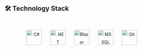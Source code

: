 ## 🛠️ Technology Stack


<div align="center" style="margin-top: 45px; line-height: 1.8;">
  <img src="https://cdn.jsdelivr.net/gh/devicons/devicon/icons/csharp/csharp-original.svg" alt="C#" width="50" height="50" style="margin: 0 12px; position: relative; top: 5px;"/>
  <img src="https://cdn.jsdelivr.net/gh/devicons/devicon/icons/dot-net/dot-net-original.svg" alt=".NET" width="50" height="50" style="margin: 0 12px; position: relative; top: 5px;"/>
  <img src="https://cdn.jsdelivr.net/gh/devicons/devicon/icons/blazor/blazor-original.svg" alt="Blazor" width="50" height="50" style="margin: 0 12px; position: relative; top: 5px;"/>
  <img src="https://cdn.jsdelivr.net/gh/devicons/devicon/icons/microsoftsqlserver/microsoftsqlserver-plain.svg" alt="MSSQL" width="50" height="50" style="margin: 0 12px; position: relative; top: 5px;"/>
  <img src="https://cdn.jsdelivr.net/gh/devicons/devicon/icons/git/git-original.svg" alt="Git" width="50" height="50" style="margin: 0 12px; position: relative; top: 5px;"/>
</div>
